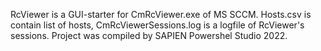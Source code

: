 RcViewer is a GUI-starter for CmRcViewer.exe of MS SCCM.
Hosts.csv is contain list of hosts, CmRcViewerSessions.log is a logfile of RcViewer's sessions.
Project was compiled by SAPIEN Powershel Studio 2022.
